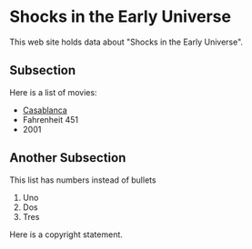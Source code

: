 # Shocks in the Early Universe

This web site holds data about "Shocks in the Early Universe".

## Subsection

Here is a list of movies:
- [Casablanca](https://en.wikipedia.org/wiki/Casablanca_(film))
- Fahrenheit 451
- 2001

## Another Subsection

This list has numbers instead of bullets
1. Uno
2. Dos
3. Tres

Here is a copyright statement.
